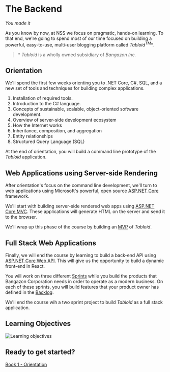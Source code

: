 # The Backend

_You made it_

As you know by now, at NSS we focus on pragmatic, hands-on learning. To that end, we're going to spend most of our time focused on building a powerful, easy-to-use, multi-user blogging platform called _Tabloid<sup>TM</sup>_\*.

> <span>\*</span> _Tabloid_ is a wholly owned subsidiary of _Bangazon Inc._

## Orientation

We'll spend the first few weeks orienting you to .NET Core, C#, SQL, and a new set of tools and techniques for building complex applications.

1. Installation of required tools.
1. Introduction to the C# language.
1. Concepts of sustainable, scalable, object-oriented software development.
1. Overview of server-side development ecosystem
1. How the Internet works
1. Inheritance, composition, and aggregation
1. Entity relationships
1. Structured Query Language (SQL)

At the end of orientation, you will build a command line prototype of the _Tabloid_ application.

## Web Applications using Server-side Rendering

After orientation's focus on the command line development, we'll turn to web applications using Microsoft's powerful, open source [ASP.NET Core](https://docs.microsoft.com/en-us/aspnet/core/?view=aspnetcore-3.1) framework.

We'll start with building server-side rendered web apps using [ASP.NET Core MVC](https://docs.microsoft.com/en-us/aspnet/core/mvc/overview?view=aspnetcore-3.1). These applications will generate HTML on the server and send it to the browser.

We'll wrap up this phase of the course by building an [MVP](https://www.agilealliance.org/glossary/mvp/) of _Tabloid_.

## Full Stack Web Applications

Finally, we will end the course by learning to build a back-end API using [ASP.NET Core Web API](https://docs.microsoft.com/en-us/aspnet/core/web-api/?view=aspnetcore-3.1). This will give us the opportunity to build a dynamic front-end in React.

You will work on three different [Sprints](https://www.scruminc.com/sprint/) while you build the products that Bangazon Corporation needs in order to operate as a modern business. On each of these sprints, you will build features that your product owner has defined in the [Backlog](http://www.mountaingoatsoftware.com/agile/scrum/scrum-tools/product-backlog).

We'll end the course wih a two sprint project to build _Tabloid_ as a full stack application.

## Learning Objectives

![Learning objectives](./learning-objectives.png)

## Ready to get started?

[Book 1 - Orientation](./book-1-orientation/README.md)
